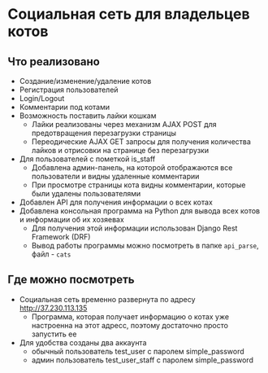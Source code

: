 # Социальная сеть для владельцев котов
## Что реализовано
+ Создание/изменение/удаление котов
+ Регистрация пользователей
+ Login/Logout
+ Комментарии под котами
+ Возможность поставить лайки кошкам
  + Лайки реализованы через механизм AJAX POST для предотвращения перезагрузки страницы
  + Переодические AJAX GET запросы для получения количества лайков и отрисовки на странице без перезагрузки
+ Для пользователей с пометкой is_staff
  + Добавлена админ-панель, на которой отображаются все пользователи и видны удаленные комментарии
  + При просмотре страницы кота видны комментарии, которые были удалены пользователями
+ Добавлен API для получения информации о всех котах
+ Добавлена консольная программа на Python для вывода всех котов и информации об их хозяевах
  + Для получения этой информации использован Django Rest Framework (DRF)
  + Вывод работы программы можно посмотреть в папке `api_parse`, файл - `cats`
  
## Где можно посмотреть
+ Социальная сеть временно развернута по адресу http://37.230.113.135
  + Программа, которая получает информацию о котах уже настроенна на этот адресс, поэтому достаточно просто запустить ее
+ Для удобства созданы два аккаунта
  + обычный пользователь test_user с паролем simple_password
  + админ пользователь test_user_staff с паролем simple_password
